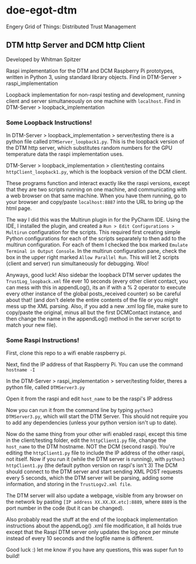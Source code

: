 # doe-egot-dtm
Engery Grid of Things: Distributed Trust Management 

## DTM http Server and DCM http Client 

Developed by Whitman Spitzer 

Raspi implementation for the DTM and DCM Raspberry Pi prototypes, written in Python 3, using standard library objects. Find in DTM-Server > raspi_implementation

Loopback implementation for non-raspi testing and development, running client and server simultaneously on one machine with `localhost`. Find in DTM-Server > loopback_implementation


### Some Loopback Instructions!

In DTM-Server > loopback_implementation > server/testing there is a python file called `DTMServer_loopback1.py`. This is the loopback version of the DTM http server, 
which substitutes random numbers for the GPU temperature data the raspi implementation uses.

DTM-Server > loopback_implementation > client/testing contains `httpClient_loopback1.py`, which is the loopback version of the DCM client.

These programs function and interact exactly like the raspi versions, except that they are two scripts running on one machine, and communicating
with a web browser on that same machine. When you have them running, go to your browser and copy/paste `localhost:8887` into the URL to bring
up the html page. 

The way I did this was the Multirun plugin in for the PyCharm IDE. Using the IDE, I installed the plugin, and created a `Run > Edit Configurations > Multirun` configuration
for the scripts. This required first creating simple Python configurations for each of the scripts separately to then add to the multirun configuration. For each of them 
I checked the box marked `Emulate Terminal in Output Console`. In the multirun configuration pane, check the box in the upper right marked `Allow Parallel Run`. This will let 2 scripts (client and server) run simultaneously for debugging. Woo! 

Anyways, good luck! Also sidebar the loopback DTM server updates the `TrustLog_loopback.xml` file ever 10 seconds (every other client contact, you can mess with this in appendLog(), its an if with a % 2 operator to execute every other instance of the global posts_received counter) so be careful about that! (and don't delete the entire contents of the file or you might mess up the XML parsing. Also, if you add a new .xml log file, make sure to copy/paste the original, minus all but the first DCMContact instance, and then change the name in the appendLog() method in the server script to match your new file). 

### Some Raspi Instructions! 

First, clone this repo to a wifi enable raspberry pi.

Next, find the IP address of that Raspberry Pi. You can use the command `hostname -I`

In the DTM-Server > raspi_implementation > server/testing folder, theres a python file, called `DTMServer3.py`

Open it from the raspi and edit `host_name` to be the raspi's IP address

Now you can run it from the command line by typing `python3 DTMServer3.py`, which will start the DTM Server. 
This should not require you to add any dependencies (unless your python version isn't up to date).

Now do the same thing from your other wifi enabled raspi, except this time
in the client/testing folder, edit the `httpClient1.py` file,
change the  `host_name` to the DTM hostname. NOT the DCM (second raspi).
You're editing the `httpClient1.py` file to include the IP address of the other raspi, not itself. 
Now if you run it (while the DTM server is running), with `python3 httpClient1.py` 
(the default python version on raspi's isn't 3)
The DCM should connect to the DTM server and start sending XML POST requests every 5 seconds, 
which the DTM server will be parsing, adding some information, and storing in the `TrustLogv2.xml file`.

The DTM server will also update a webpage, visible from any browser on the network by pasting
`[IP address XX.XX.XX.etc]:8889`, where `8889` is the port number in the code (but it can be changed).

Also probably read the stuff at the end of the loopback implementation instructions about the appendLog() .xml file modification, it all holds true 
except that the Raspi DTM server only updates the log once per minute instead of every 10 seconds and the logfile name is different.

Good luck :) let me know if you have any questions, this was super fun to build!

